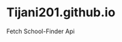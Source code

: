# Tijani201.github.io
Fetch School-Finder Api

<!-- Click on the location logo to return to homepage -->
<!-- If cloned, open the homepage.html first -->
<!-- Then try to signUp first before using same credentials to Login -->
<!-- Added Prettier to format my codes -->